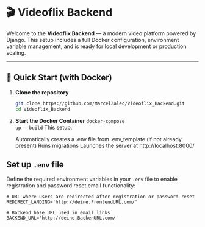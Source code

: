 # 🎬 Videoflix Backend

Welcome to the **Videoflix Backend** — a modern video platform powered by Django. This setup includes a full Docker configuration, environment variable management, and is ready for local development or production scaling.

---

## 🚀 Quick Start (with Docker)

1. **Clone the repository**

   ```bash
   git clone https://github.com/MarcelZalec/Videoflix_Backend.git
   cd Videoflix_Backend


2. **Start the Docker Container**
    <code>docker-compose up --build</code>
    This setup:

    Automatically creates a .env file from .env_template (if not already present)
    Runs migrations
    Launches the server at http://localhost:8000/

## **Set up `.env` file**
   Define the required environment variables in your `.env` file to enable registration and password reset email functionality:

   ```env
   # URL where users are redirected after registration or password reset
   REDIRECT_LANDING='http://deine.FrontendURL.com/'

   # Backend base URL used in email links
   BACKEND_URL='http://deine.BackenURL.com/'